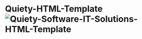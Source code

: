 # Quiety-HTML-Template![Quiety-Software-IT-Solutions-HTML-Template](https://user-images.githubusercontent.com/40486930/216824830-d872252e-a9c2-4c01-ac3f-535264b5e7be.png)
